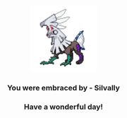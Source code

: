<p align="center">
    <img src="https://raw.githubusercontent.com/PokeAPI/sprites/master/sprites/pokemon/773.png" width="150" height="150">
</p>
<h3 align="center">You were embraced by - <b>Silvally</b></h3>
<h3 align="center">Have a wonderful day!</h3>
